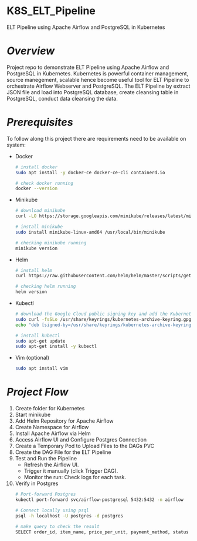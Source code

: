 # K8S_ELT_Pipeline
ELT Pipeline using Apache Airflow and PostgreSQL in Kubernetes 
# *Overview*
Project repo to demonstrate ELT Pipeline using Apache Airflow and PostgreSQL in Kubernetes. Kubernetes is powerful container management, source manegement, scalable hence become useful tool for ELT Pipeline to orchestrate Airflow Webserver and PostgreSQL. The ELT Pipeline by extract JSON file and load into PostgreSQL database, create cleansing table in  PostgreSQL, conduct data cleansing the data.  
# *Prerequisites*
To follow along this project there are requirements need to be available on system:
- Docker
  ```bash
  # install docker
  sudo apt install -y docker-ce docker-ce-cli containerd.io

  # check docker running
  docker --version
  ```
- Minikube
  ```bash
  # download minikube
  curl -LO https://storage.googleapis.com/minikube/releases/latest/minikube-linux-amd64

  # install minikube
  sudo install minikube-linux-amd64 /usr/local/bin/minikube

  # checking minikube running
  minikube version
  ```
- Helm
  ```bash
  # install helm
  curl https://raw.githubusercontent.com/helm/helm/master/scripts/get-helm-3 | bash

  # checking helm running
  helm version
  ```
- Kubectl
  ```bash
  # download the Google Cloud public signing key and add the Kubernetes apt repository to your system
  sudo curl -fsSLo /usr/share/keyrings/kubernetes-archive-keyring.gpg https://packages.cloud.google.com/apt/doc/apt-key.gpg
  echo "deb [signed-by=/usr/share/keyrings/kubernetes-archive-keyring.gpg] https://apt.kubernetes.io/ kubernetes-xenial main" | sudo tee      /etc/apt/sources.list.d/kubernetes.list

  # install kubectl
  sudo apt-get update
  sudo apt-get install -y kubectl   
  ```
- Vim (optional)
  ```bash
  sudo apt install vim
  ```
# *Project Flow*
1. Create folder for Kubernetes
2. Start minikube
3. Add Helm Repository for Apache Airflow
4. Create Namespace for Airflow
5. Install Apache Airflow via Helm
6. Access Airflow UI and Configure Postgres Connection
7. Create a Temporary Pod to Upload Files to the DAGs PVC
8. Create the DAG File for the ELT Pipeline
9. Test and Run the Pipeline
    - Refresh the Airflow UI.
    - Trigger it manually (click Trigger DAG).
    - Monitor the run: Check logs for each task.
11. Verify in Postgres
    ```bash
    # Port-forward Postgres
    kubectl port-forward svc/airflow-postgresql 5432:5432 -n airflow

    # Connect locally using psql
    psql -h localhost -U postgres -d postgres

    # make query to check the result
    SELECT order_id, item_name, price_per_unit, payment_method, status FROM clean_sales limit 5; 
